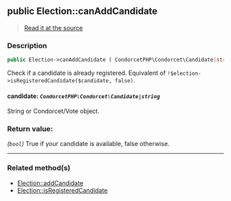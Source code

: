 ## public Election::canAddCandidate

> [Read it at the source](https://github.com/julien-boudry/Condorcet/blob/master/src/ElectionProcess/CandidatesProcess.php#L164)

### Description    

```php
public Election->canAddCandidate ( CondorcetPHP\Condorcet\Candidate|string $candidate ): bool
```

Check if a candidate is already registered. Equivalent of `!$election->isRegisteredCandidate($candidate, false)`.
    

#### **candidate:** *```CondorcetPHP\Condorcet\Candidate|string```*   
String or Condorcet/Vote object.    


### Return value:   

*(```bool```)* True if your candidate is available, false otherwise.


---------------------------------------

### Related method(s)      

* [Election::addCandidate](/Docs/ApiReferences/Election%20Class/public%20Election--addCandidate.md)    
* [Election::isRegisteredCandidate](/Docs/ApiReferences/Election%20Class/public%20Election--isRegisteredCandidate.md)    
